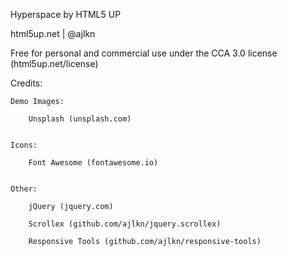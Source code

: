 Hyperspace by HTML5 UP

html5up.net | @ajlkn

Free for personal and commercial use under the CCA 3.0 license (html5up.net/license)


Credits:


	Demo Images:

		Unsplash (unsplash.com)


	Icons:

		Font Awesome (fontawesome.io)


	Other:

		jQuery (jquery.com)

		Scrollex (github.com/ajlkn/jquery.scrollex)

		Responsive Tools (github.com/ajlkn/responsive-tools)
